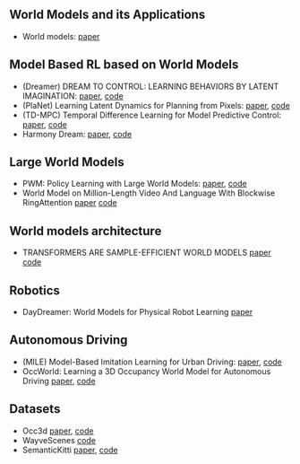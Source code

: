 

## World Models and its Applications

- World models: [paper](https://arxiv.org/pdf/1803.10122)

## Model Based RL based on World Models

- (Dreamer) DREAM TO CONTROL: LEARNING BEHAVIORS BY LATENT IMAGINATION: [paper](https://arxiv.org/pdf/1912.01603), [code](https://github.com/juliusfrost/dreamer-pytorch)
- (PlaNet) Learning Latent Dynamics for Planning from Pixels: [paper](https://arxiv.org/pdf/1811.04551), [code](https://github.com/abhayraw1/planet-torch) 
- (TD-MPC) Temporal Difference Learning for Model Predictive Control: [paper](https://arxiv.org/pdf/2203.04955), [code](https://github.com/nicklashansen/tdmpc)
- Harmony Dream: [paper](https://openreview.net/pdf?id=x0yIaw2fgk), [code](https://github.com/thuml/HarmonyDream/)

## Large World Models

- PWM: Policy Learning with Large World Models: [paper](https://arxiv.org/pdf/2407.02466), [code](https://github.com/imgeorgiev/PWM)
- World Model on Million-Length Video And Language With Blockwise RingAttention [paper](https://arxiv.org/pdf/2402.08268) [code](https://github.com/LargeWorldModel/LWM)

## World models architecture

- TRANSFORMERS ARE SAMPLE-EFFICIENT WORLD MODELS [paper](https://arxiv.org/pdf/2209.00588) [code](https://github.com/eloialonso/iris)

## Robotics 

- DayDreamer: World Models for Physical Robot Learning [paper](https://arxiv.org/pdf/2206.14176)

## Autonomous Driving

- (MILE) Model-Based Imitation Learning for Urban Driving: [paper](https://proceedings.neurips.cc/paper_files/paper/2022/file/827cb489449ea216e4a257c47e407d18-Paper-Conference.pdf), [code](https://github.com/wayveai/mile)
- OccWorld: Learning a 3D Occupancy World Model for Autonomous Driving [paper](https://arxiv.org/pdf/2311.16038), [code](https://github.com/wzzheng/OccWorld)

## Datasets

- Occ3d [paper](https://arxiv.org/pdf/2304.14365), [code](https://github.com/Tsinghua-MARS-Lab/Occ3D)
- WayveScenes [code](https://github.com/wayveai/wayve_scenes)
- SemanticKitti [paper](https://arxiv.org/pdf/1904.01416), [code](http://semantic-kitti.org/)